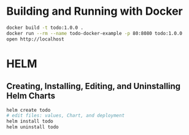 # Building and Running with Docker

```bash
docker build -t todo:1.0.0 .
docker run --rm --name todo-docker-example -p 80:8080 todo:1.0.0
open http://localhost
```
# HELM 

## Creating, Installing, Editing, and Uninstalling Helm Charts

```bash
helm create todo
# edit files: values, Chart, and deployment
helm install todo
helm uninstall todo
```